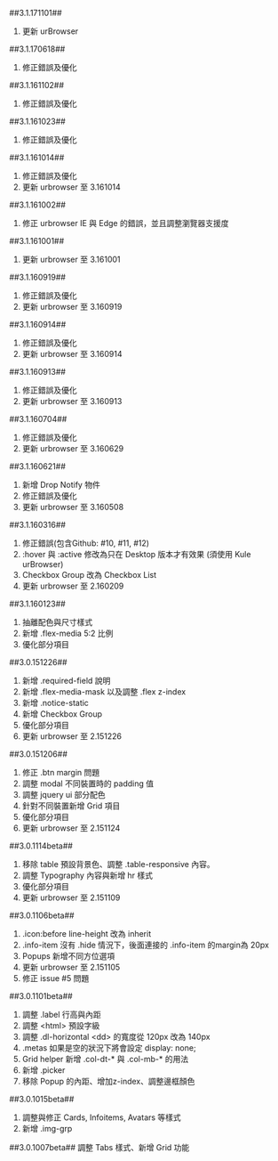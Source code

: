 ##3.1.171101##
1. 更新 urBrowser

##3.1.170618##
1. 修正錯誤及優化

##3.1.161102##
1. 修正錯誤及優化

##3.1.161023##
1. 修正錯誤及優化

##3.1.161014##
1. 修正錯誤及優化
2. 更新 urbrowser 至 3.161014

##3.1.161002##
1. 修正 urbrowser IE 與 Edge 的錯誤，並且調整瀏覽器支援度

##3.1.161001##
1. 更新 urbrowser 至 3.161001

##3.1.160919##
1. 修正錯誤及優化
2. 更新 urbrowser 至 3.160919

##3.1.160914##
1. 修正錯誤及優化
2. 更新 urbrowser 至 3.160914

##3.1.160913##
1. 修正錯誤及優化
2. 更新 urbrowser 至 3.160913

##3.1.160704##
1. 修正錯誤及優化
3. 更新 urbrowser 至 3.160629

##3.1.160621##
1. 新增 Drop Notify 物件
2. 修正錯誤及優化
3. 更新 urbrowser 至 3.160508

##3.1.160316##
1. 修正錯誤(包含Github: #10, #11, #12)
2. :hover 與 :active 修改為只在 Desktop 版本才有效果 (須使用 Kule urBrowser)
3. Checkbox Group 改為 Checkbox List
4. 更新 urbrowser 至 2.160209

##3.1.160123##
1. 抽離配色與尺寸樣式
2. 新增 .flex-media 5:2 比例
3. 優化部分項目

##3.0.151226##
1. 新增 .required-field 說明
2. 新增 .flex-media-mask 以及調整 .flex z-index
3. 新增 .notice-static
4. 新增 Checkbox Group
5. 優化部分項目
6. 更新 urbrowser 至 2.151226

##3.0.151206##
1. 修正 .btn margin 問題
2. 調整 modal 不同裝置時的 padding 值
3. 調整 jquery ui 部分配色
4. 針對不同裝置新增 Grid 項目
5. 優化部分項目
6. 更新 urbrowser 至 2.151124

##3.0.1114beta##
1. 移除 table 預設背景色、調整 .table-responsive  內容。
2. 調整 Typography 內容與新增 hr 樣式
3. 優化部分項目
4. 更新 urbrowser 至 2.151109

##3.0.1106beta##
1. .icon:before line-height 改為 inherit
2. .info-item 沒有 .hide 情況下，後面連接的 .info-item 的margin為 20px
3. Popups 新增不同方位選項
4. 更新 urbrowser 至 2.151105
5. 修正 issue #5 問題

##3.0.1101beta##
1. 調整 .label 行高與內距
2. 調整 &lt;html&gt; 預設字級
3. 調整 .dl-horizontal &lt;dd&gt; 的寬度從 120px 改為 140px
4. .metas 如果是空的狀況下將會設定 display: none;
5. Grid helper 新增 .col-dt-* 與 .col-mb-* 的用法
6. 新增 .picker
7. 移除 Popup 的內距、增加z-index、調整邊框顏色

##3.0.1015beta##
1. 調整與修正 Cards, Infoitems, Avatars 等樣式
2. 新增 .img-grp

##3.0.1007beta##
調整 Tabs 樣式、新增 Grid 功能
